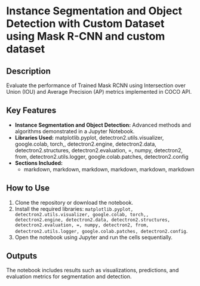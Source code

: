# Instance Segmentation and Object Detection with Custom Dataset using Mask R-CNN and custom dataset

## Description
Evaluate the performance of Trained Mask RCNN using Intersection over Union (IOU) and Average Precision (AP) metrics implemented in COCO API.

## Key Features
- **Instance Segmentation and Object Detection:** Advanced methods and algorithms demonstrated in a Jupyter Notebook.
- **Libraries Used:** matplotlib.pyplot, detectron2.utils.visualizer, google.colab, torch,, detectron2.engine, detectron2.data, detectron2.structures, detectron2.evaluation, =, numpy, detectron2, from, detectron2.utils.logger, google.colab.patches, detectron2.config
- **Sections Included:**
    - markdown, markdown, markdown, markdown, markdown, markdown

## How to Use
1. Clone the repository or download the notebook.
2. Install the required libraries: `matplotlib.pyplot, detectron2.utils.visualizer, google.colab, torch,, detectron2.engine, detectron2.data, detectron2.structures, detectron2.evaluation, =, numpy, detectron2, from, detectron2.utils.logger, google.colab.patches, detectron2.config`.
3. Open the notebook using Jupyter and run the cells sequentially.

## Outputs
The notebook includes results such as visualizations, predictions, and evaluation metrics for segmentation and detection.
